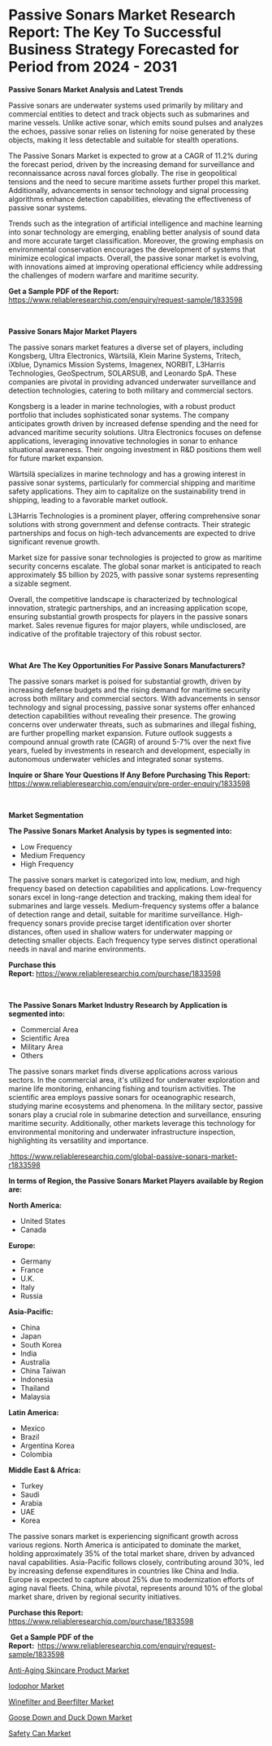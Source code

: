 <p><h1>Passive Sonars Market Research Report: The Key To Successful Business Strategy Forecasted for Period from 2024 - 2031</h1></p><p><strong>Passive Sonars Market Analysis and Latest Trends</strong></p>
<p><p>Passive sonars are underwater systems used primarily by military and commercial entities to detect and track objects such as submarines and marine vessels. Unlike active sonar, which emits sound pulses and analyzes the echoes, passive sonar relies on listening for noise generated by these objects, making it less detectable and suitable for stealth operations.</p><p>The Passive Sonars Market is expected to grow at a CAGR of 11.2% during the forecast period, driven by the increasing demand for surveillance and reconnaissance across naval forces globally. The rise in geopolitical tensions and the need to secure maritime assets further propel this market. Additionally, advancements in sensor technology and signal processing algorithms enhance detection capabilities, elevating the effectiveness of passive sonar systems.</p><p>Trends such as the integration of artificial intelligence and machine learning into sonar technology are emerging, enabling better analysis of sound data and more accurate target classification. Moreover, the growing emphasis on environmental conservation encourages the development of systems that minimize ecological impacts. Overall, the passive sonar market is evolving, with innovations aimed at improving operational efficiency while addressing the challenges of modern warfare and maritime security.</p></p>
<p><strong>Get a Sample PDF of the Report:&nbsp;</strong> <a href="https://www.reliableresearchiq.com/enquiry/request-sample/1833598?utm_campaign=103&utm_medium=2&utm_source=Github&utm_content=ia&utm_term=17102024&utm_id=passive-sonars">https://www.reliableresearchiq.com/enquiry/request-sample/1833598</a></p>
<p>&nbsp;</p>
<p><strong>Passive Sonars Major Market Players</strong></p>
<p><p>The passive sonars market features a diverse set of players, including Kongsberg, Ultra Electronics, Wärtsilä, Klein Marine Systems, Tritech, iXblue, Dynamics Mission Systems, Imagenex, NORBIT, L3Harris Technologies, GeoSpectrum, SOLARSUB, and Leonardo SpA. These companies are pivotal in providing advanced underwater surveillance and detection technologies, catering to both military and commercial sectors.</p><p>Kongsberg is a leader in marine technologies, with a robust product portfolio that includes sophisticated sonar systems. The company anticipates growth driven by increased defense spending and the need for advanced maritime security solutions. Ultra Electronics focuses on defense applications, leveraging innovative technologies in sonar to enhance situational awareness. Their ongoing investment in R&D positions them well for future market expansion.</p><p>Wärtsilä specializes in marine technology and has a growing interest in passive sonar systems, particularly for commercial shipping and maritime safety applications. They aim to capitalize on the sustainability trend in shipping, leading to a favorable market outlook.</p><p>L3Harris Technologies is a prominent player, offering comprehensive sonar solutions with strong government and defense contracts. Their strategic partnerships and focus on high-tech advancements are expected to drive significant revenue growth.</p><p>Market size for passive sonar technologies is projected to grow as maritime security concerns escalate. The global sonar market is anticipated to reach approximately $5 billion by 2025, with passive sonar systems representing a sizable segment. </p><p>Overall, the competitive landscape is characterized by technological innovation, strategic partnerships, and an increasing application scope, ensuring substantial growth prospects for players in the passive sonars market. Sales revenue figures for major players, while undisclosed, are indicative of the profitable trajectory of this robust sector.</p></p>
<p>&nbsp;</p>
<p><strong>What Are The Key Opportunities For Passive Sonars Manufacturers?</strong></p>
<p><p>The passive sonars market is poised for substantial growth, driven by increasing defense budgets and the rising demand for maritime security across both military and commercial sectors. With advancements in sensor technology and signal processing, passive sonar systems offer enhanced detection capabilities without revealing their presence. The growing concerns over underwater threats, such as submarines and illegal fishing, are further propelling market expansion. Future outlook suggests a compound annual growth rate (CAGR) of around 5-7% over the next five years, fueled by investments in research and development, especially in autonomous underwater vehicles and integrated sonar systems.</p></p>
<p><strong>Inquire or Share Your Questions If Any Before Purchasing This Report:</strong> <a href="https://www.reliableresearchiq.com/enquiry/pre-order-enquiry/1833598?utm_campaign=103&utm_medium=2&utm_source=Github&utm_content=ia&utm_term=17102024&utm_id=passive-sonars">https://www.reliableresearchiq.com/enquiry/pre-order-enquiry/1833598</a></p>
<p>&nbsp;</p>
<p><strong>Market Segmentation</strong></p>
<p><strong>The Passive Sonars Market Analysis by types is segmented into:</strong></p>
<p><ul><li>Low Frequency</li><li>Medium Frequency</li><li>High Frequency</li></ul></p>
<p><p>The passive sonars market is categorized into low, medium, and high frequency based on detection capabilities and applications. Low-frequency sonars excel in long-range detection and tracking, making them ideal for submarines and large vessels. Medium-frequency systems offer a balance of detection range and detail, suitable for maritime surveillance. High-frequency sonars provide precise target identification over shorter distances, often used in shallow waters for underwater mapping or detecting smaller objects. Each frequency type serves distinct operational needs in naval and marine environments.</p></p>
<p><strong>Purchase this Report:&nbsp;</strong><a href="https://www.reliableresearchiq.com/purchase/1833598?utm_campaign=103&utm_medium=2&utm_source=Github&utm_content=ia&utm_term=17102024&utm_id=passive-sonars">https://www.reliableresearchiq.com/purchase/1833598</a></p>
<p>&nbsp;</p>
<p><strong>The Passive Sonars Market Industry Research by Application is segmented into:</strong></p>
<p><ul><li>Commercial Area</li><li>Scientific Area</li><li>Military Area</li><li>Others</li></ul></p>
<p><p>The passive sonars market finds diverse applications across various sectors. In the commercial area, it's utilized for underwater exploration and marine life monitoring, enhancing fishing and tourism activities. The scientific area employs passive sonars for oceanographic research, studying marine ecosystems and phenomena. In the military sector, passive sonars play a crucial role in submarine detection and surveillance, ensuring maritime security. Additionally, other markets leverage this technology for environmental monitoring and underwater infrastructure inspection, highlighting its versatility and importance.</p></p>
<p><a href="https://www.reliableresearchiq.com/global-passive-sonars-market-r1833598?utm_campaign=103&utm_medium=2&utm_source=Github&utm_content=ia&utm_term=17102024&utm_id=passive-sonars">&nbsp;https://www.reliableresearchiq.com/global-passive-sonars-market-r1833598</a></p>
<p><strong>In terms of Region, the Passive Sonars Market Players available by Region are:</strong></p>
<p>
    <p> <strong> North America: </strong>
        <ul>
            <li>United States</li>
            <li>Canada</li>
        </ul>
        </p> 
    <p> <strong> Europe: </strong>
        <ul>
            <li>Germany</li>
            <li>France</li>
            <li>U.K.</li>
            <li>Italy</li>
            <li>Russia</li>
        </ul>
        </p> 
    <p> <strong> Asia-Pacific: </strong>
        <ul>
            <li>China</li>
            <li>Japan</li>
            <li>South Korea</li>
            <li>India</li>
            <li>Australia</li>
            <li>China Taiwan</li>
            <li>Indonesia</li>
            <li>Thailand</li>
            <li>Malaysia</li>
        </ul>
        </p> 
    <p> <strong> Latin America: </strong>
        <ul>
            <li>Mexico</li>
            <li>Brazil</li>
            <li>Argentina Korea</li>
            <li>Colombia</li>
        </ul>
        </p> 
    <p> <strong> Middle East & Africa: </strong>
        <ul>
            <li>Turkey</li>
            <li>Saudi</li>
            <li>Arabia</li>
            <li>UAE</li>
            <li>Korea</li>
        </ul>
    </p>
    </p>
<p><p>The passive sonars market is experiencing significant growth across various regions. North America is anticipated to dominate the market, holding approximately 35% of the total market share, driven by advanced naval capabilities. Asia-Pacific follows closely, contributing around 30%, led by increasing defense expenditures in countries like China and India. Europe is expected to capture about 25% due to modernization efforts of aging naval fleets. China, while pivotal, represents around 10% of the global market share, driven by regional security initiatives.</p></p>
<p><strong>Purchase this Report: </strong><a href="https://www.reliableresearchiq.com/purchase/1833598?utm_campaign=103&utm_medium=2&utm_source=Github&utm_content=ia&utm_term=17102024&utm_id=passive-sonars">https://www.reliableresearchiq.com/purchase/1833598</a></p>
<p>&nbsp;<strong>Get a Sample PDF of the Report:&nbsp;&nbsp;</strong><a href="https://www.reliableresearchiq.com/enquiry/request-sample/1833598?utm_campaign=103&utm_medium=2&utm_source=Github&utm_content=ia&utm_term=17102024&utm_id=passive-sonars">https://www.reliableresearchiq.com/enquiry/request-sample/1833598</a></p>
<p><strong></strong></p>
<p><p><a href="https://github.com/laurettae0ac/Market-Research-Report-List-1/blob/main/anti-aging-skincare-product-market.md?utm_campaign=103&utm_medium=2&utm_source=Github&utm_content=ia&utm_term=17102024&utm_id=passive-sonars">Anti-Aging Skincare Product Market</a></p><p><a href="https://www.linkedin.com/pulse/iodophor-market-global-regional-analysis-focus-region-ykqef?utm_campaign=103&utm_medium=2&utm_source=Github&utm_content=ia&utm_term=17102024&utm_id=passive-sonars">Iodophor Market</a></p><p><a href="https://github.com/fratgqppizur/Market-Research-Report-List-1/blob/main/winefilter-and-beerfilter-market.md?utm_campaign=103&utm_medium=2&utm_source=Github&utm_content=ia&utm_term=17102024&utm_id=passive-sonars">Winefilter and Beerfilter Market</a></p><p><a href="https://www.linkedin.com/pulse/unveiling-market-trends-global-goose-down-duck-growth-regional-2lc0f?utm_campaign=103&utm_medium=2&utm_source=Github&utm_content=ia&utm_term=17102024&utm_id=passive-sonars">Goose Down and Duck Down Market</a></p><p><a href="https://issuu.com/reportprime-2/docs/safety-can-market-size-2030.pptx_21f07cfb98d9d2?utm_campaign=103&utm_medium=2&utm_source=Github&utm_content=ia&utm_term=17102024&utm_id=passive-sonars">Safety Can Market</a></p></p>